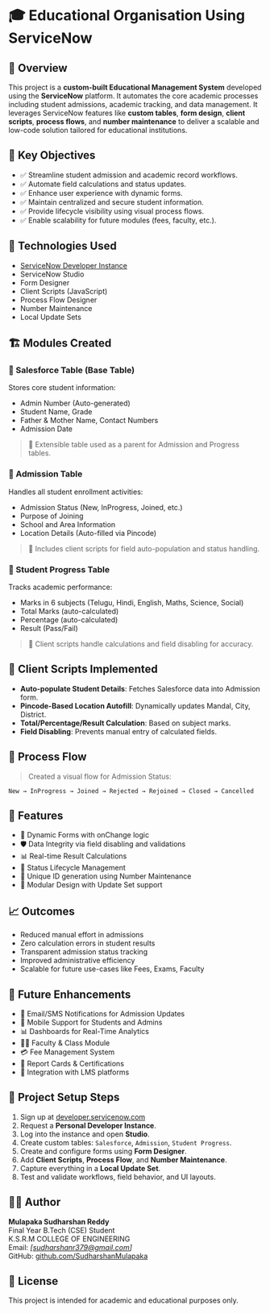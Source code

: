 # 🎓 Educational Organisation Using ServiceNow

## 📘 Overview

This project is a **custom-built Educational Management System** developed using the **ServiceNow** platform. It automates the core academic processes including student admissions, academic tracking, and data management. It leverages ServiceNow features like **custom tables**, **form design**, **client scripts**, **process flows**, and **number maintenance** to deliver a scalable and low-code solution tailored for educational institutions.

## 🎯 Key Objectives

- ✅ Streamline student admission and academic record workflows.
- ✅ Automate field calculations and status updates.
- ✅ Enhance user experience with dynamic forms.
- ✅ Maintain centralized and secure student information.
- ✅ Provide lifecycle visibility using visual process flows.
- ✅ Enable scalability for future modules (fees, faculty, etc.).

## 🧰 Technologies Used

- [ServiceNow Developer Instance](https://developer.servicenow.com)
- ServiceNow Studio
- Form Designer
- Client Scripts (JavaScript)
- Process Flow Designer
- Number Maintenance
- Local Update Sets

## 🏗️ Modules Created

### 📌 Salesforce Table (Base Table)

Stores core student information:
- Admin Number (Auto-generated)
- Student Name, Grade
- Father & Mother Name, Contact Numbers
- Admission Date

> 🔹 Extensible table used as a parent for Admission and Progress tables.

### 📌 Admission Table

Handles all student enrollment activities:
- Admission Status (New, InProgress, Joined, etc.)
- Purpose of Joining
- School and Area Information
- Location Details (Auto-filled via Pincode)

> 🔹 Includes client scripts for field auto-population and status handling.

### 📌 Student Progress Table

Tracks academic performance:
- Marks in 6 subjects (Telugu, Hindi, English, Maths, Science, Social)
- Total Marks (auto-calculated)
- Percentage (auto-calculated)
- Result (Pass/Fail)

> 🔹 Client scripts handle calculations and field disabling for accuracy.

## 🧠 Client Scripts Implemented

- **Auto-populate Student Details**: Fetches Salesforce data into Admission form.
- **Pincode-Based Location Autofill**: Dynamically updates Mandal, City, District.
- **Total/Percentage/Result Calculation**: Based on subject marks.
- **Field Disabling**: Prevents manual entry of calculated fields.

## 🔄 Process Flow

> Created a visual flow for Admission Status:

```
New → InProgress → Joined → Rejected → Rejoined → Closed → Cancelled
```

## 🚀 Features

- 📌 Dynamic Forms with onChange logic
- 🛡️ Data Integrity via field disabling and validations
- 📊 Real-time Result Calculations
- 🔄 Status Lifecycle Management
- 🔢 Unique ID generation using Number Maintenance
- 📁 Modular Design with Update Set support

## 📈 Outcomes

- Reduced manual effort in admissions
- Zero calculation errors in student results
- Transparent admission status tracking
- Improved administrative efficiency
- Scalable for future use-cases like Fees, Exams, Faculty

## 🔮 Future Enhancements

- 📧 Email/SMS Notifications for Admission Updates
- 📱 Mobile Support for Students and Admins
- 📊 Dashboards for Real-Time Analytics
- 🧑‍🏫 Faculty & Class Module
- 💳 Fee Management System
- 🧾 Report Cards & Certifications
- 🔗 Integration with LMS platforms

## 📎 Project Setup Steps

1. Sign up at [developer.servicenow.com](https://developer.servicenow.com)
2. Request a **Personal Developer Instance**.
3. Log into the instance and open **Studio**.
4. Create custom tables: `Salesforce`, `Admission`, `Student Progress`.
5. Create and configure forms using **Form Designer**.
6. Add **Client Scripts**, **Process Flow**, and **Number Maintenance**.
7. Capture everything in a **Local Update Set**.
8. Test and validate workflows, field behavior, and UI layouts.

## 🧑‍💻 Author

**Mulapaka Sudharshan Reddy**  
Final Year B.Tech (CSE) Student  
K.S.R.M COLLEGE OF ENGINEERING  
Email: *[sudharshanr379@gmail.com]*  
GitHub: [github.com/SudharshanMulapaka](https://github.com/SudharshanMulapaka)

## 📄 License

This project is intended for academic and educational purposes only.
